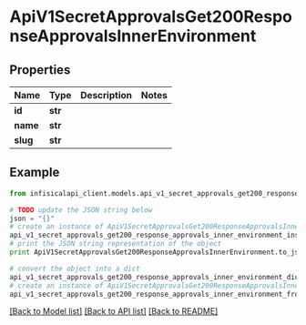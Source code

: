 # ApiV1SecretApprovalsGet200ResponseApprovalsInnerEnvironment


## Properties
Name | Type | Description | Notes
------------ | ------------- | ------------- | -------------
**id** | **str** |  | 
**name** | **str** |  | 
**slug** | **str** |  | 

## Example

```python
from infisicalapi_client.models.api_v1_secret_approvals_get200_response_approvals_inner_environment import ApiV1SecretApprovalsGet200ResponseApprovalsInnerEnvironment

# TODO update the JSON string below
json = "{}"
# create an instance of ApiV1SecretApprovalsGet200ResponseApprovalsInnerEnvironment from a JSON string
api_v1_secret_approvals_get200_response_approvals_inner_environment_instance = ApiV1SecretApprovalsGet200ResponseApprovalsInnerEnvironment.from_json(json)
# print the JSON string representation of the object
print ApiV1SecretApprovalsGet200ResponseApprovalsInnerEnvironment.to_json()

# convert the object into a dict
api_v1_secret_approvals_get200_response_approvals_inner_environment_dict = api_v1_secret_approvals_get200_response_approvals_inner_environment_instance.to_dict()
# create an instance of ApiV1SecretApprovalsGet200ResponseApprovalsInnerEnvironment from a dict
api_v1_secret_approvals_get200_response_approvals_inner_environment_from_dict = ApiV1SecretApprovalsGet200ResponseApprovalsInnerEnvironment.from_dict(api_v1_secret_approvals_get200_response_approvals_inner_environment_dict)
```
[[Back to Model list]](../README.md#documentation-for-models) [[Back to API list]](../README.md#documentation-for-api-endpoints) [[Back to README]](../README.md)


